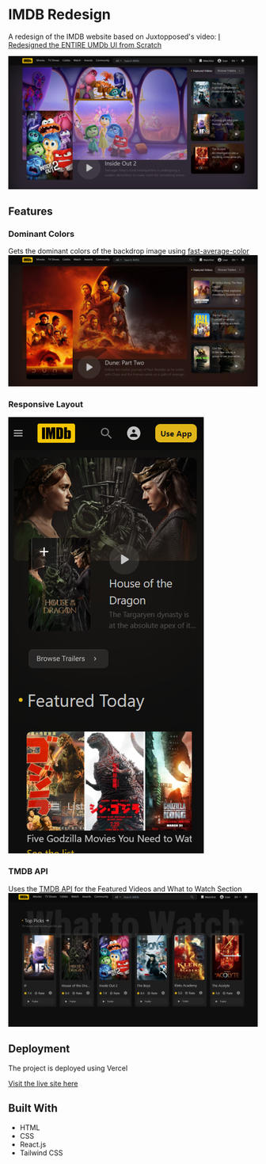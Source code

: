 # IMDB Redesign

A redesign of the IMDB website based on Juxtopposed's video:
[I Redesigned the ENTIRE UMDb UI from Scratch](https://youtu.be/XK0HQcGQGLg?si=Xu6UXDgo6wbYqRMg)

![Homepage Preview](/public/homepage-screenshot.png)

## Features
### Dominant Colors 
Gets the dominant colors of the backdrop image using [fast-average-color](https://github.com/fast-average-color/fast-average-color)
![Dominanr Color Preview](/public/dominant-color-screenshot.png)

### Responsive Layout
![Responsive Layout Preview](/public/responsive-layout-screenshot.png)

### TMDB API
Uses the [TMDB API](https://developer.themoviedb.org/docs) for the Featured Videos and What to Watch Section
![TMDB API Preview](/public/what-to-watch-screenshot.png)

## Deployment
The project is deployed using Vercel 

[Visit the live site here](https://imdb-redesign.vercel.app)

## Built With
- HTML 
- CSS
- React.js
- Tailwind CSS